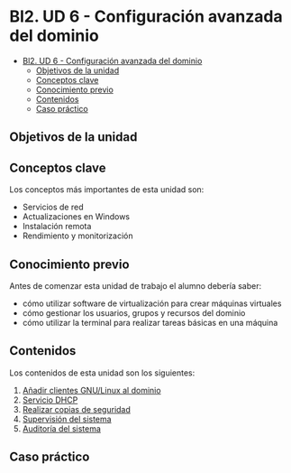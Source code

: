 # Bl2. UD 6 - Configuración avanzada del dominio
- [Bl2. UD 6 - Configuración avanzada del dominio](#bl2-ud-6---configuración-avanzada-del-dominio)
  - [Objetivos de la unidad](#objetivos-de-la-unidad)
  - [Conceptos clave](#conceptos-clave)
  - [Conocimiento previo](#conocimiento-previo)
  - [Contenidos](#contenidos)
  - [Caso práctico](#caso-práctico)

## Objetivos de la unidad


## Conceptos clave
Los conceptos más importantes de esta unidad son:
- Servicios de red
- Actualizaciones en Windows
- Instalación remota
- Rendimiento y monitorización

## Conocimiento previo
Antes de comenzar esta unidad de trabajo el alumno debería saber:
- cómo utilizar software de virtualización para crear máquinas virtuales
- cómo gestionar los usuarios, grupos y recursos del dominio
- cómo utilizar la terminal para realizar tareas básicas en una máquina

## Contenidos
Los contenidos de esta unidad son los siguientes:
1. [Añadir clientes GNU/Linux al dominio](linux.md)
2. [Servicio DHCP](dhcp.md)
3. [Realizar copias de seguridad](backups.md)
4. [Supervisión del sistema](supervision.md)
5. [Auditoría del sistema](auditoria.md)

## Caso práctico

